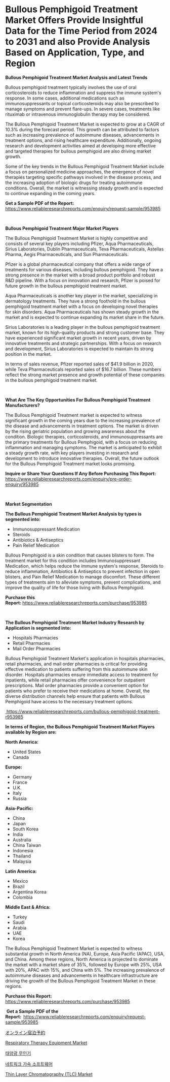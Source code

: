 <p><h1>Bullous Pemphigoid Treatment Market Offers Provide Insightful Data for the Time Period from 2024 to 2031 and also Provide Analysis Based on Application, Type, and Region</h1></p><p><strong>Bullous Pemphigoid Treatment Market Analysis and Latest Trends</strong></p>
<p><p>Bullous pemphigoid treatment typically involves the use of oral corticosteroids to reduce inflammation and suppress the immune system's response. In some cases, additional medications such as immunosuppressants or topical corticosteroids may also be prescribed to manage symptoms and prevent flare-ups. In severe cases, treatments like rituximab or intravenous immunoglobulin therapy may be considered.</p><p>The Bullous Pemphigoid Treatment Market is expected to grow at a CAGR of 10.3% during the forecast period. This growth can be attributed to factors such as increasing prevalence of autoimmune diseases, advancements in treatment options, and rising healthcare expenditure. Additionally, ongoing research and development activities aimed at developing more effective and targeted therapies for bullous pemphigoid are also driving market growth.</p><p>Some of the key trends in the Bullous Pemphigoid Treatment Market include a focus on personalized medicine approaches, the emergence of novel therapies targeting specific pathways involved in the disease process, and the increasing adoption of biologic drugs for treating autoimmune conditions. Overall, the market is witnessing steady growth and is expected to continue expanding in the coming years.</p></p>
<p><strong>Get a Sample PDF of the Report:&nbsp;</strong> <a href="https://www.reliableresearchreports.com/enquiry/request-sample/953985">https://www.reliableresearchreports.com/enquiry/request-sample/953985</a></p>
<p>&nbsp;</p>
<p><strong>Bullous Pemphigoid Treatment Major Market Players</strong></p>
<p><p>The Bullous Pemphigoid Treatment Market is highly competitive and consists of several key players including Pfizer, Aqua Pharmaceuticals, Sirius Laboratories, Dublin Pharmaceuticals, Teva Pharmaceuticals, Astellas Pharma, Aegis Pharmaceuticals, and Sun Pharmaceuticals. </p><p>Pfizer is a global pharmaceutical company that offers a wide range of treatments for various diseases, including bullous pemphigoid. They have a strong presence in the market with a broad product portfolio and robust R&D pipeline. With a focus on innovation and research, Pfizer is poised for future growth in the bullous pemphigoid treatment market.</p><p>Aqua Pharmaceuticals is another key player in the market, specializing in dermatology treatments. They have a strong foothold in the bullous pemphigoid treatment market with a focus on developing novel therapies for skin disorders. Aqua Pharmaceuticals has shown steady growth in the market and is expected to continue expanding its market share in the future.</p><p>Sirius Laboratories is a leading player in the bullous pemphigoid treatment market, known for its high-quality products and strong customer base. They have experienced significant market growth in recent years, driven by innovative treatments and strategic partnerships. With a focus on research and development, Sirius Laboratories is expected to maintain its strong position in the market.</p><p>In terms of sales revenue, Pfizer reported sales of $41.9 billion in 2020, while Teva Pharmaceuticals reported sales of $16.7 billion. These numbers reflect the strong market presence and growth potential of these companies in the bullous pemphigoid treatment market.</p></p>
<p>&nbsp;</p>
<p><strong>What Are The Key Opportunities For Bullous Pemphigoid Treatment Manufacturers?</strong></p>
<p><p>The Bullous Pemphigoid Treatment market is expected to witness significant growth in the coming years due to the increasing prevalence of the disease and advancements in treatment options. The market is driven by the rising geriatric population and growing awareness about the condition. Biologic therapies, corticosteroids, and immunosuppressants are the primary treatments for Bullous Pemphigoid, with a focus on reducing inflammation and managing symptoms. The market is anticipated to exhibit a steady growth rate, with key players investing in research and development to introduce innovative therapies. Overall, the future outlook for the Bullous Pemphigoid Treatment market looks promising.</p></p>
<p><strong>Inquire or Share Your Questions If Any Before Purchasing This Report:</strong> <a href="https://www.reliableresearchreports.com/enquiry/pre-order-enquiry/953985">https://www.reliableresearchreports.com/enquiry/pre-order-enquiry/953985</a></p>
<p>&nbsp;</p>
<p><strong>Market Segmentation</strong></p>
<p><strong>The Bullous Pemphigoid Treatment Market Analysis by types is segmented into:</strong></p>
<p><ul><li>Immunosuppressant Medication</li><li>Steroids</li><li>Antibiotics & Antiseptics</li><li>Pain Relief Medication</li></ul></p>
<p><p>Bullous Pemphigoid is a skin condition that causes blisters to form. The treatment market for this condition includes Immunosuppressant Medication, which helps reduce the immune system's response, Steroids to reduce inflammation, Antibiotics & Antiseptics to prevent infection in open blisters, and Pain Relief Medication to manage discomfort. These different types of treatments aim to alleviate symptoms, prevent complications, and improve the quality of life for those living with Bullous Pemphigoid.</p></p>
<p><strong>Purchase this Report:&nbsp;</strong><a href="https://www.reliableresearchreports.com/purchase/953985">https://www.reliableresearchreports.com/purchase/953985</a></p>
<p>&nbsp;</p>
<p><strong>The Bullous Pemphigoid Treatment Market Industry Research by Application is segmented into:</strong></p>
<p><ul><li>Hospitals Pharmacies</li><li>Retail Pharmacies</li><li>Mail Order Pharmacies</li></ul></p>
<p><p>Bullous Pemphigoid Treatment Market's application in hospitals pharmacies, retail pharmacies, and mail order pharmacies is critical for providing effective medication to patients suffering from this autoimmune skin disorder. Hospitals pharmacies ensure immediate access to treatment for inpatients, while retail pharmacies offer convenience for outpatient prescriptions. Mail order pharmacies provide a convenient option for patients who prefer to receive their medications at home. Overall, the diverse distribution channels help ensure that patients with Bullous Pemphigoid have access to the necessary treatment options.</p></p>
<p><a href="https://www.reliableresearchreports.com/bullous-pemphigoid-treatment-r953985">&nbsp;https://www.reliableresearchreports.com/bullous-pemphigoid-treatment-r953985</a></p>
<p><strong>In terms of Region, the Bullous Pemphigoid Treatment Market Players available by Region are:</strong></p>
<p>
    <p> <strong> North America: </strong>
        <ul>
            <li>United States</li>
            <li>Canada</li>
        </ul>
        </p> 
    <p> <strong> Europe: </strong>
        <ul>
            <li>Germany</li>
            <li>France</li>
            <li>U.K.</li>
            <li>Italy</li>
            <li>Russia</li>
        </ul>
        </p> 
    <p> <strong> Asia-Pacific: </strong>
        <ul>
            <li>China</li>
            <li>Japan</li>
            <li>South Korea</li>
            <li>India</li>
            <li>Australia</li>
            <li>China Taiwan</li>
            <li>Indonesia</li>
            <li>Thailand</li>
            <li>Malaysia</li>
        </ul>
        </p> 
    <p> <strong> Latin America: </strong>
        <ul>
            <li>Mexico</li>
            <li>Brazil</li>
            <li>Argentina Korea</li>
            <li>Colombia</li>
        </ul>
        </p> 
    <p> <strong> Middle East & Africa: </strong>
        <ul>
            <li>Turkey</li>
            <li>Saudi</li>
            <li>Arabia</li>
            <li>UAE</li>
            <li>Korea</li>
        </ul>
    </p>
    </p>
<p><p>The Bullous Pemphigoid Treatment Market is expected to witness substantial growth in North America (NA), Europe, Asia Pacific (APAC), USA, and China. Among these regions, North America is projected to dominate the market with a market share of 35%, followed by Europe with 25%, USA with 20%, APAC with 15%, and China with 5%. The increasing prevalence of autoimmune diseases and advancements in healthcare infrastructure are driving the growth of the Bullous Pemphigoid Treatment Market in these regions.</p></p>
<p><strong>Purchase this Report: </strong><a href="https://www.reliableresearchreports.com/purchase/953985">https://www.reliableresearchreports.com/purchase/953985</a></p>
<p>&nbsp;<strong>Get a Sample PDF of the Report:&nbsp;&nbsp;</strong><a href="https://www.reliableresearchreports.com/enquiry/request-sample/953985">https://www.reliableresearchreports.com/enquiry/request-sample/953985</a></p>
<p><strong></strong></p>
<p><p><a href="https://medium.com/@kaitlensen45645/%E3%82%AA%E3%83%B3%E3%83%A9%E3%82%A4%E3%83%B3%E5%AE%BF%E6%B3%8A%E4%BA%88%E7%B4%84%E5%B8%82%E5%A0%B4%E3%83%AC%E3%83%9D%E3%83%BC%E3%83%88%E3%81%AF-%E3%81%93%E3%81%AE%E5%B8%82%E5%A0%B4%E3%81%AE%E6%9C%80%E6%96%B0%E3%81%AE%E3%83%88%E3%83%AC%E3%83%B3%E3%83%89%E3%81%A8%E6%88%90%E9%95%B7%E6%A9%9F%E4%BC%9A%E3%82%92%E6%98%8E%E3%82%89%E3%81%8B%E3%81%AB%E3%81%97%E3%81%BE%E3%81%99-c9dc39cc7147">オンライン宿泊予約</a></p><p><a href="https://www.linkedin.com/pulse/decoding-respiratory-therapy-equipment-market-metrics-azjbe">Respiratory Therapy Equipment Market</a></p><p><a href="https://medium.com/@achimcoteanu1/%ED%83%9C%EC%96%91-%EB%B0%9C%EC%A0%84-%EB%93%9C%EB%A1%A0-%EC%8B%9C%EC%9E%A5-%EB%B6%84%EC%84%9D-cagr-%EC%8B%9C%EC%9E%A5-%EC%84%B8%EB%B6%84%ED%99%94-%EB%B0%8F-%EA%B8%80%EB%A1%9C%EB%B2%8C-%EC%82%B0%EC%97%85-%EA%B0%9C%EC%9A%94-4eba0d9146c7">태양광 무인기</a></p><p><a href="https://medium.com/@joananitzsche/%EB%84%A4%ED%8A%B8%EC%9B%8C%ED%81%AC-%EA%B0%80%EC%86%8D%ED%99%94-%EC%86%8C%ED%94%84%ED%8A%B8%EC%9B%A8%EC%96%B4-%EC%8B%9C%EC%9E%A5-%EA%B7%9C%EB%AA%A8%EB%8A%94-%EA%B8%80%EB%A1%9C%EB%B2%8C-%EC%82%B0%EC%97%85%EC%97%90%EC%84%9C-%EC%B5%9C%EC%A0%81%EC%9D%98-%EB%A7%88%EC%BC%80%ED%8C%85-%EC%B1%84%EB%84%90%EC%9D%84-%EB%B3%B4%EC%97%AC%EC%A4%8D%EB%8B%88%EB%8B%A4-9662cf33654e">네트워크 가속 소프트웨어</a></p><p><a href="https://www.linkedin.com/pulse/thin-layer-chromatography-tlc-market-size-reveals-best-xhjlc">Thin Layer Chromatography (TLC) Market</a></p></p>